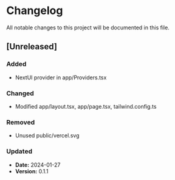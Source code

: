 # Changelog

All notable changes to this project will be documented in this file.

## [Unreleased]

### Added

- NextUI provider in app/Providers.tsx

### Changed

- Modified app/layout.tsx, app/page.tsx, tailwind.config.ts

### Removed

- Unused public/vercel.svg

### Updated

- **Date:** 2024-01-27
- **Version:** 0.1.1  
 



